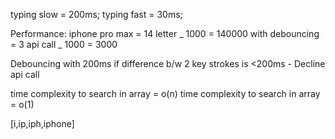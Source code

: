 <!-- Debouncing  -->

typing slow = 200ms;
typing fast = 30ms;

Performance:
iphone pro max = 14 letter _ 1000 = 140000
with debouncing = 3 api call _ 1000 = 3000

Debouncing with 200ms
if difference b/w 2 key strokes is <200ms - Decline api call

<!-- Cache  -->

time complexity to search in array = o(n)
time complexity to search in array = o(1)

[i,ip,iph,iphone]
